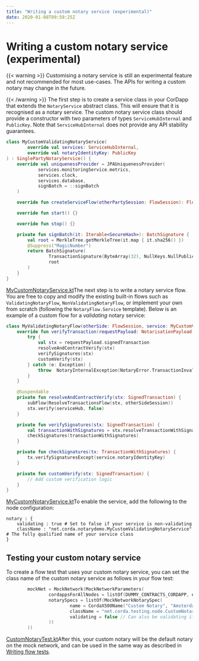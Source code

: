 ```yaml
---
title: "Writing a custom notary service (experimental)"
date: 2020-01-08T09:59:25Z
---
```




# Writing a custom notary service (experimental)

{{< warning >}}
Customising a notary service is still an experimental feature and not recommended for most use-cases. The APIs
                for writing a custom notary may change in the future.


{{< /warning >}}
The first step is to create a service class in your CorDapp that extends the `NotaryService` abstract class.
            This will ensure that it is recognised as a notary service.
            The custom notary service class should provide a constructor with two parameters of types `ServiceHubInternal` and `PublicKey`.
            Note that `ServiceHubInternal` does not provide any API stability guarantees.

```kotlin
class MyCustomValidatingNotaryService(
        override val services: ServiceHubInternal,
        override val notaryIdentityKey: PublicKey
) : SinglePartyNotaryService() {
    override val uniquenessProvider = JPAUniquenessProvider(
            services.monitoringService.metrics,
            services.clock,
            services.database,
            signBatch = ::signBatch
    )

    override fun createServiceFlow(otherPartySession: FlowSession): FlowLogic<Void?> = MyValidatingNotaryFlow(otherPartySession, this)

    override fun start() {}

    override fun stop() {}

    private fun signBatch(it: Iterable<SecureHash>): BatchSignature {
        val root = MerkleTree.getMerkleTree(it.map { it.sha256() })
        @Suppress("MagicNumber")
        return BatchSignature(
                TransactionSignature(ByteArray(32), NullKeys.NullPublicKey, SignatureMetadata(1, 1)),
                root
        )
    }
}

```
[MyCustomNotaryService.kt](https://github.com/corda/enterprise/blob/release/ent/4.3/samples/notary-demo/workflows/src/main/kotlin/net/corda/notarydemo/MyCustomNotaryService.kt)The next step is to write a notary service flow. You are free to copy and modify the existing built-in flows such
            as `ValidatingNotaryFlow`, `NonValidatingNotaryFlow`, or implement your own from scratch (following the
            `NotaryFlow.Service` template). Below is an example of a custom flow for a *validating* notary service:

```kotlin
class MyValidatingNotaryFlow(otherSide: FlowSession, service: MyCustomValidatingNotaryService) : ValidatingNotaryFlow(otherSide, service, defaultEstimatedWaitTime) {
    override fun verifyTransaction(requestPayload: NotarisationPayload) {
        try {
            val stx = requestPayload.signedTransaction
            resolveAndContractVerify(stx)
            verifySignatures(stx)
            customVerify(stx)
        } catch (e: Exception) {
            throw  NotaryInternalException(NotaryError.TransactionInvalid(e))
        }
    }

    @Suspendable
    private fun resolveAndContractVerify(stx: SignedTransaction) {
        subFlow(ResolveTransactionsFlow(stx, otherSideSession))
        stx.verify(serviceHub, false)
    }

    private fun verifySignatures(stx: SignedTransaction) {
        val transactionWithSignatures = stx.resolveTransactionWithSignatures(serviceHub)
        checkSignatures(transactionWithSignatures)
    }

    private fun checkSignatures(tx: TransactionWithSignatures) {
        tx.verifySignaturesExcept(service.notaryIdentityKey)
    }

    private fun customVerify(stx: SignedTransaction) {
        // Add custom verification logic
    }
}

```
[MyCustomNotaryService.kt](https://github.com/corda/enterprise/blob/release/ent/4.3/samples/notary-demo/workflows/src/main/kotlin/net/corda/notarydemo/MyCustomNotaryService.kt)To enable the service, add the following to the node configuration:

```none
notary : {
    validating : true # Set to false if your service is non-validating
    className : "net.corda.notarydemo.MyCustomValidatingNotaryService" # The fully qualified name of your service class
}
```

## Testing your custom notary service
To create a flow test that uses your custom notary service, you can set the class name of the custom notary service as follows in your flow test:

```kotlin
        mockNet = MockNetwork(MockNetworkParameters(
                cordappsForAllNodes = listOf(DUMMY_CONTRACTS_CORDAPP, enclosedCordapp()),
                notarySpecs = listOf(MockNetworkNotarySpec(
                        name = CordaX500Name("Custom Notary", "Amsterdam", "NL"),
                        className = "net.corda.testing.node.CustomNotaryTest\$CustomNotaryService",
                        validating = false // Can also be validating if preferred.
                ))
        ))

```
[CustomNotaryTest.kt](https://github.com/corda/enterprise/blob/release/ent/4.3/testing/node-driver/src/test/kotlin/net/corda/testing/node/CustomNotaryTest.kt)After this, your custom notary will be the default notary on the mock network, and can be used in the same way as described in [Writing flow tests](flow-testing.md).


